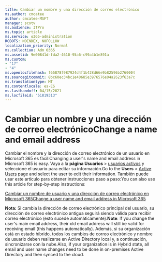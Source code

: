 ```yaml
---
title: Cambiar un nombre y una dirección de correo electrónico
ms.author: cmcatee
author: cmcatee-MSFT
manager: scotv
ms.audience: ITPro
ms.topic: article
ms.service: o365-administration
ROBOTS: NOINDEX, NOFOLLOW
localization_priority: Normal
ms.collection: Adm_O365
ms.assetid: 9e00841d-fda2-4610-95a6-c99a4b1e891a
ms.custom:
- "17"
- "4"
ms.openlocfilehash: f65878f987924d4f1b428d66e9b82596b2760004
ms.sourcegitcommit: 8bc60ec34bc1e40685e3976576e04a2623f63a7c
ms.translationtype: MT
ms.contentlocale: es-ES
ms.lasthandoff: 04/15/2021
ms.locfileid: "51819313"
---
```

# <a name="change-a-name-and-email-address"></a><span data-ttu-id="73987-102">Cambiar un nombre y una dirección de correo electrónico</span><span class="sxs-lookup"><span data-stu-id="73987-102">Change a name and email address</span></span>

<span data-ttu-id="73987-103">Cambiar el nombre y la dirección de correo electrónico de un usuario en Microsoft 365 es fácil.</span><span class="sxs-lookup"><span data-stu-id="73987-103">Changing a user's name and email address in Microsoft 365 is easy.</span></span> <span data-ttu-id="73987-104">Vaya a la **página Usuarios** \> [usuarios activos](https://go.microsoft.com/fwlink/p/?linkid=834822) y seleccione el usuario para editar su información.</span><span class="sxs-lookup"><span data-stu-id="73987-104">Go to the **Users** \> [Active Users](https://go.microsoft.com/fwlink/p/?linkid=834822) page and select the user to edit their information.</span></span> <span data-ttu-id="73987-105">También puede usar este artículo para obtener instrucciones paso a paso:</span><span class="sxs-lookup"><span data-stu-id="73987-105">You can also use this article for step-by-step instructions:</span></span>
  
[<span data-ttu-id="73987-106">Cambiar un nombre de usuario y una dirección de correo electrónico en Microsoft 365</span><span class="sxs-lookup"><span data-stu-id="73987-106">Change a user name and email address in Microsoft 365</span></span>](https://docs.microsoft.com/microsoft-365/admin/add-users/change-a-user-name-and-email-address)
  
 <span data-ttu-id="73987-107">**Nota:** Si cambia la dirección de correo electrónico principal del usuario, su dirección de correo electrónico antigua seguirá siendo válida para recibir correo electrónico (esto sucede automáticamente).</span><span class="sxs-lookup"><span data-stu-id="73987-107">**Note**: If you change the user's main email address, their old email address will still be valid for receiving email (this happens automatically).</span></span> <span data-ttu-id="73987-108">Además, si su organización está en estado híbrido, todos los cambios de correo electrónico y nombre de usuario deben realizarse en Active Directory local y, a continuación, sincronizarse con la nube.</span><span class="sxs-lookup"><span data-stu-id="73987-108">Also, if your organization is in Hybrid state, all email and user name changes need to be done in on-premises Active Directory and then synced to the cloud.</span></span>